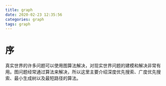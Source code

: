 ```yaml
---
title: graph
date: 2020-02-23 12:35:56
categories: graph
tags: graph
---
```


# 序

真实世界的许多问题可以使用图算法解决，对现实世界问题的建模和解决非常有用。图问题经常通过算法来解决，所以这里主要介绍深度优先搜索、广度优先搜索、最小生成树以及最短路径的算法。

